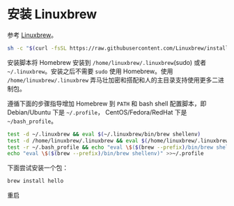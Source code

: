 # 安装 Linuxbrew

参考 [Linuxbrew](https://docs.brew.sh/Homebrew-on-Linux#install)。

```sh
sh -c "$(curl -fsSL https://raw.githubusercontent.com/Linuxbrew/install/master/install.sh)"
```

安装脚本将 Homebrew 安装到 `/home/linuxbrew/.linuxbrew`(sudo) 或者 `~/.linuxbrew`。安装之后不需要 `sudo` 使用 Homebrew。使用 `/home/linuxbrew/.linuxbrew` 弄马壮加密和搭配和人的主目录支持使用更多二进制包。

遵循下面的步骤指导增加 Homebrew 到 `PATH` 和 bash shell 配置脚本，即 Debian/Ubuntu 下是 `~/.profile`， CentOS/Fedora/RedHat 下是 `~/bash_profile`。

```sh
test -d ~/.linuxbrew && eval $(~/.linuxbrew/bin/brew shellenv)
test -d /home/linuxbrew/.linuxbrew && eval $(/home/linuxbrew/.linuxbrew/bin/brew shellenv)
test -r ~/.bash_profile && echo "eval \$($(brew --prefix)/bin/brew shellenv)" >>~/.bash_profile
echo "eval \$($(brew --prefix)/bin/brew shellenv)" >>~/.profile
```

下面尝试安装一个包：

```sh
brew install hello
```

重启
